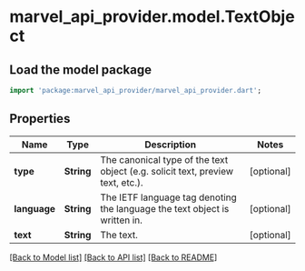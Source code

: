 # marvel_api_provider.model.TextObject

## Load the model package
```dart
import 'package:marvel_api_provider/marvel_api_provider.dart';
```

## Properties
Name | Type | Description | Notes
------------ | ------------- | ------------- | -------------
**type** | **String** | The canonical type of the text object (e.g. solicit text, preview text, etc.). | [optional] 
**language** | **String** | The IETF language tag denoting the language the text object is written in. | [optional] 
**text** | **String** | The text. | [optional] 

[[Back to Model list]](../README.md#documentation-for-models) [[Back to API list]](../README.md#documentation-for-api-endpoints) [[Back to README]](../README.md)


